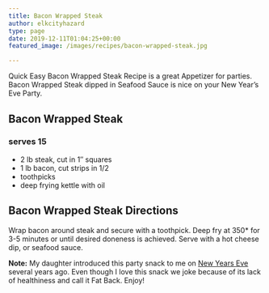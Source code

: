 ```yaml
---
title: Bacon Wrapped Steak
author: elkcityhazard
type: page
date: 2019-12-11T01:04:25+00:00
featured_image: /images/recipes/bacon-wrapped-steak.jpg

---
```

Quick Easy Bacon Wrapped Steak Recipe is a great Appetizer for parties. Bacon Wrapped Steak dipped in Seafood Sauce is nice on your New Year&#8217;s Eve Party.

## Bacon Wrapped Steak

### serves 15

  * 2 lb steak, cut in 1&#8243; squares
  * 1 lb bacon, cut strips in 1/2
  * toothpicks
  * deep frying kettle with oil

## Bacon Wrapped Steak Directions

Wrap bacon around steak and secure with a toothpick. Deep fry at 350* for 3-5 minutes or until desired doneness is achieved. Serve with a hot cheese dip, or seafood sauce.

**Note:** My daughter introduced this party snack to me on [New Years Eve][1] several years ago. Even though I love this snack we joke because of its lack of healthiness and call it Fat Back. Enjoy!

 [1]: /wordpress/recipes-for-special-occasions-and-events/